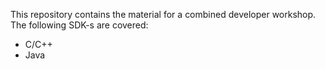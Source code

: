 This repository contains the material for a combined developer workshop. The following SDK-s are covered:

* C/C++
* Java

